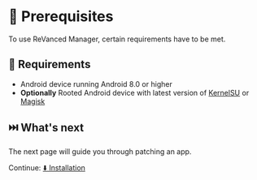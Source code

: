 # 💼 Prerequisites

To use ReVanced Manager, certain requirements have to be met.

## 🤝 Requirements

- Android device running Android 8.0 or higher
- **Optionally** Rooted Android device with latest version of [KernelSU](https://github.com/tiann/KernelSU) or [Magisk](https://github.com/topjohnwu/Magisk)

## ⏭️ What's next

The next page will guide you through patching an app.

Continue: [⬇️ Installation](1_installation.md)
